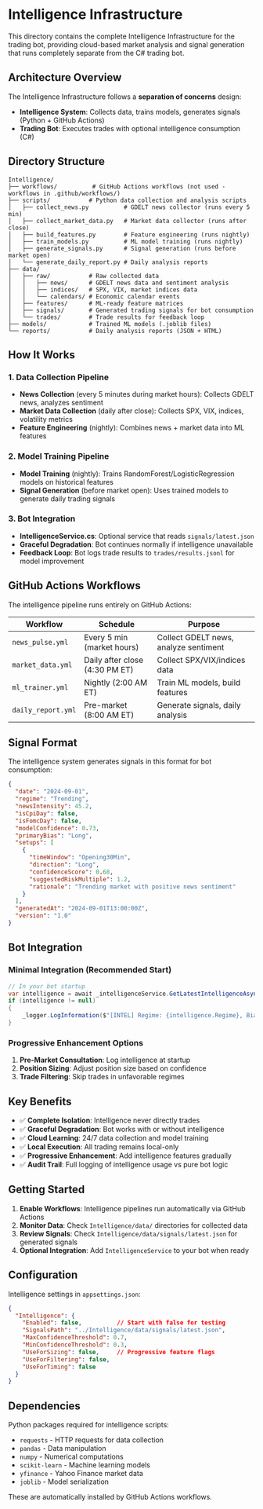 # Intelligence Infrastructure

This directory contains the complete Intelligence Infrastructure for the trading bot, providing cloud-based market analysis and signal generation that runs completely separate from the C# trading bot.

## Architecture Overview

The Intelligence Infrastructure follows a **separation of concerns** design:
- **Intelligence System**: Collects data, trains models, generates signals (Python + GitHub Actions)
- **Trading Bot**: Executes trades with optional intelligence consumption (C#)

## Directory Structure

```
Intelligence/
├── workflows/          # GitHub Actions workflows (not used - workflows in .github/workflows/)
├── scripts/           # Python data collection and analysis scripts
│   ├── collect_news.py          # GDELT news collector (runs every 5 min)
│   ├── collect_market_data.py   # Market data collector (runs after close)
│   ├── build_features.py        # Feature engineering (runs nightly)
│   ├── train_models.py          # ML model training (runs nightly)
│   ├── generate_signals.py      # Signal generation (runs before market open)
│   └── generate_daily_report.py # Daily analysis reports
├── data/
│   ├── raw/           # Raw collected data
│   │   ├── news/      # GDELT news data and sentiment analysis
│   │   ├── indices/   # SPX, VIX, market indices data
│   │   └── calendars/ # Economic calendar events
│   ├── features/      # ML-ready feature matrices
│   ├── signals/       # Generated trading signals for bot consumption
│   └── trades/        # Trade results for feedback loop
├── models/            # Trained ML models (.joblib files)
└── reports/           # Daily analysis reports (JSON + HTML)
```

## How It Works

### 1. Data Collection Pipeline
- **News Collection** (every 5 minutes during market hours): Collects GDELT news, analyzes sentiment
- **Market Data Collection** (daily after close): Collects SPX, VIX, indices, volatility metrics
- **Feature Engineering** (nightly): Combines news + market data into ML features

### 2. Model Training Pipeline
- **Model Training** (nightly): Trains RandomForest/LogisticRegression models on historical features
- **Signal Generation** (before market open): Uses trained models to generate daily trading signals

### 3. Bot Integration
- **IntelligenceService.cs**: Optional service that reads `signals/latest.json`
- **Graceful Degradation**: Bot continues normally if intelligence unavailable
- **Feedback Loop**: Bot logs trade results to `trades/results.jsonl` for model improvement

## GitHub Actions Workflows

The intelligence pipeline runs entirely on GitHub Actions:

| Workflow | Schedule | Purpose |
|----------|----------|---------|
| `news_pulse.yml` | Every 5 min (market hours) | Collect GDELT news, analyze sentiment |
| `market_data.yml` | Daily after close (4:30 PM ET) | Collect SPX/VIX/indices data |
| `ml_trainer.yml` | Nightly (2:00 AM ET) | Train ML models, build features |
| `daily_report.yml` | Pre-market (8:00 AM ET) | Generate signals, daily analysis |

## Signal Format

The intelligence system generates signals in this format for bot consumption:

```json
{
  "date": "2024-09-01",
  "regime": "Trending",
  "newsIntensity": 45.2,
  "isCpiDay": false,
  "isFomcDay": false,
  "modelConfidence": 0.73,
  "primaryBias": "Long",
  "setups": [
    {
      "timeWindow": "Opening30Min",
      "direction": "Long",
      "confidenceScore": 0.68,
      "suggestedRiskMultiple": 1.2,
      "rationale": "Trending market with positive news sentiment"
    }
  ],
  "generatedAt": "2024-09-01T13:00:00Z",
  "version": "1.0"
}
```

## Bot Integration

### Minimal Integration (Recommended Start)
```csharp
// In your bot startup
var intelligence = await _intelligenceService.GetLatestIntelligenceAsync();
if (intelligence != null)
{
    _logger.LogInformation($"[INTEL] Regime: {intelligence.Regime}, Bias: {intelligence.PrimaryBias}");
}
```

### Progressive Enhancement Options
1. **Pre-Market Consultation**: Log intelligence at startup
2. **Position Sizing**: Adjust position size based on confidence
3. **Trade Filtering**: Skip trades in unfavorable regimes

## Key Benefits

- ✅ **Complete Isolation**: Intelligence never directly trades
- ✅ **Graceful Degradation**: Bot works with or without intelligence
- ✅ **Cloud Learning**: 24/7 data collection and model training
- ✅ **Local Execution**: All trading remains local-only
- ✅ **Progressive Enhancement**: Add intelligence features gradually
- ✅ **Audit Trail**: Full logging of intelligence usage vs pure bot logic

## Getting Started

1. **Enable Workflows**: Intelligence pipelines run automatically via GitHub Actions
2. **Monitor Data**: Check `Intelligence/data/` directories for collected data
3. **Review Signals**: Check `Intelligence/data/signals/latest.json` for generated signals
4. **Optional Integration**: Add `IntelligenceService` to your bot when ready

## Configuration

Intelligence settings in `appsettings.json`:
```json
{
  "Intelligence": {
    "Enabled": false,          // Start with false for testing
    "SignalsPath": "../Intelligence/data/signals/latest.json",
    "MaxConfidenceThreshold": 0.7,
    "MinConfidenceThreshold": 0.3,
    "UseForSizing": false,     // Progressive feature flags
    "UseForFiltering": false,
    "UseForTiming": false
  }
}
```

## Dependencies

Python packages required for intelligence scripts:
- `requests` - HTTP requests for data collection
- `pandas` - Data manipulation
- `numpy` - Numerical computations
- `scikit-learn` - Machine learning models
- `yfinance` - Yahoo Finance market data
- `joblib` - Model serialization

These are automatically installed by GitHub Actions workflows.